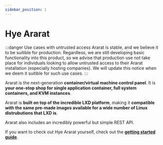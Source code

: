```yaml
---
sidebar_position: 1
---
```


# Hye Ararat
:::danger Use cases with untrusted access
Ararat is stable, and we believe it to be suitible for production. Regardless, we are still developing basic functionality into this product, so we advise that production use not take place for individuals looking to allow untrusted access to their Ararat installation (especially hosting companies). We will update this notice when we deem it suitible for such use cases.
:::

Ararat is the next-generation **container/virtual machine control panel**. It is **your one-stop shop for single application container, full system containers, and KVM instances**.

Ararat is **built on top of the incredible LXD platform**, making it **compatible with the same pre-made images available for a wide number of Linux distrubutions that LXD is**.

Ararat also includes an incredibly powerful but simple REST API.

If you want to check out Hye Ararat yourself, check out the **[getting started guide](category/getting-started)**.
